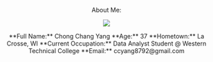 <p align="center">About Me:</p>    
<p align="center">
  <img align="center" src="https://avatars.githubusercontent.com/u/194128618?s=400&u=e8152c1efbb3906f3d196bc314d408ffbb722b3d&v=4">
  </p>    
  
<p align="center">**Full Name:**  Chong Chang Yang    
**Age:**  37    
**Hometown:**  La Crosse, WI    
**Current Occupation:**  Data Analyst Student @ Western Technical College    
**Email:**  ccyang8792@gmail.com
</p>

